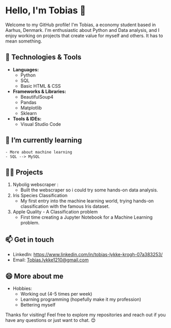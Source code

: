 # Hello, I'm Tobias 👋

Welcome to my GitHub profile! I'm Tobias, a economy student based in Aarhus, Denmark. I'm enthusiastic about Python and Data analysis, and I enjoy working on projects that
create value for myself and others. It has to mean something.

## 🔧 Technologies & Tools

- **Languages:**
    - Python
    - SQL
    - Basic HTML & CSS
- **Frameworks & Libraries:** 
    - BeautifulSoup4
    - Pandas
    - Matplotlib
    - Sklearn
- **Tools & IDEs:**
    - Visual Studio Code

## 🌱 I’m currently learning
    - More about machine learning
    - SQL --> MySQL

## 👨‍💻 Projects
1. Nybolig webscraper :
    - Built the webscraper so i could try some hands-on data analysis.
2. Iris Species Classification
    - My first entry into the machine learning world, trying hands-on classification with the famous Iris dataset.
3. Apple Quality - A Classification problem
    - First time creating a Jupyter Notebook for a Machine Learning problem. 

## 📫 Get in touch
- LinkedIn: https://www.linkedin.com/in/tobias-lykke-krogh-07a383253/
- Email: Tobias.lykke1210@gmail.com

## 😄 More about me 
- Hobbies:
    - Working out (4-5 times per week)
    - Learning programming (hopefully make it my profession)
    - Bettering myself

Thanks for visiting! Feel free to explore my repositories and reach out if you have any questions or just want to chat. 😊
